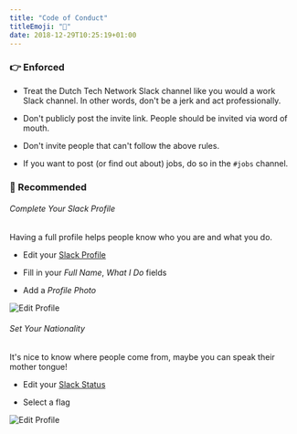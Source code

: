 ```yaml
---
title: "Code of Conduct"
titleEmoji: "📃"
date: 2018-12-29T10:25:19+01:00
---
```


### 👉 Enforced

* Treat the Dutch Tech Network Slack channel like you would a work Slack channel. In other words, don't be a jerk and act professionally.

* Don't publicly post the invite link. People should be invited via word of mouth.

* Don't invite people that can't follow the above rules.

* If you want to post (or find out about) jobs, do so in the `#jobs` channel.

### 🤞 Recommended

###### Complete Your Slack Profile

Having a full profile helps people know who you are and what you do.

* Edit your [Slack Profile](https://get.slack.help/hc/en-us/articles/204092246-Edit-your-profile)

* Fill in your *Full Name*, *What I Do* fields

* Add a *Profile Photo*

![Edit Profile](/code-of-conduct/edit-profile.png)

###### Set Your Nationality

It's nice to know where people come from, maybe you can speak their mother tongue!

* Edit your [Slack Status](https://get.slack.help/hc/en-us/articles/201864558-Set-your-Slack-status-and-availability)

* Select a flag

![Edit Profile](/code-of-conduct/choose-flag.png)

